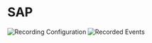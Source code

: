 # SAP
![Recording Configuration](https://raw.githubusercontent.com/ibm-rtvs/ibm-ims/master/images/recording-config.png "Recording config")
![Recorded Events](https://raw.githubusercontent.com/ibm-rtvs/sap/blob/master/images/recording-studio-events.png)

